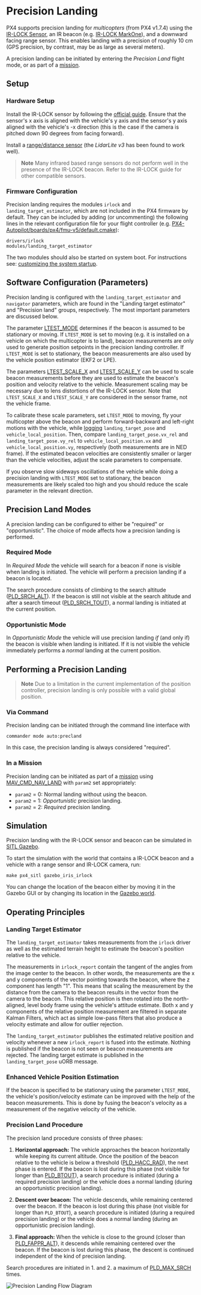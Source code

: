 # Precision Landing

PX4 supports precision landing for *multicopters* (from PX4 v1.7.4) using the [IR-LOCK Sensor](https://irlock.com/products/ir-lock-sensor-precision-landing-kit), an IR beacon (e.g. [IR-LOCK MarkOne](https://irlock.com/collections/markone)), and a downward facing range sensor.
This enables landing with a precision of roughly 10 cm (GPS precision, by contrast, may be as large as several meters).

A precision landing can be initiated by entering the *Precision Land* flight mode, or as part of a [mission](#mission).

## Setup

### Hardware Setup

Install the IR-LOCK sensor by following the [official guide](https://irlock.readme.io/v2.0/docs).
Ensure that the sensor's x axis is aligned with the vehicle's y axis and the sensor's y axis aligned with the vehicle's -x direction (this is the case if the camera is pitched down 90 degrees from facing forward).

Install a [range/distance sensor](../getting_started/sensor_selection.md#distance) (the *LidarLite v3* has been found to work well).

> **Note** Many infrared based range sensors do not perform well in the presence of the IR-LOCK beacon.
  Refer to the IR-LOCK guide for other compatible sensors.

### Firmware Configuration

Precision landing requires the modules `irlock` and `landing_target_estimator`, which are not included in the PX4 firmware by default.
They can be included by adding (or uncommenting) the following lines in the relevant configuration file for your flight controller (e.g. [PX4-Autopilot/boards/px4/fmu-v5/default.cmake](https://github.com/PX4/PX4-Autopilot/blob/master/boards/px4/fmu-v5/default.cmake)):

```
drivers/irlock
modules/landing_target_estimator
```

The two modules should also be started on system boot.
For instructions see: [customizing the system startup](https://dev.px4.io/master/en/concept/system_startup.html#customizing-the-system-startup).


## Software Configuration (Parameters)

Precision landing is configured with the `landing_target_estimator` and `navigator` parameters, which are found in the "Landing target estimator" and "Precision land" groups, respectively.
The most important parameters are discussed below.

The parameter [LTEST_MODE](../advanced_config/parameter_reference.md#LTEST_MODE) determines if the beacon is assumed to be stationary or moving.
If `LTEST_MODE` is set to moving (e.g. it is installed on a vehicle on which the multicopter is to land), beacon measurements are only used to generate position setpoints in the precision landing controller.
If `LTEST_MODE` is set to stationary, the beacon measurements are also used by the vehicle position estimator (EKF2 or LPE).

The parameters [LTEST_SCALE_X](../advanced_config/parameter_reference.md#LTEST_SCALE_X) and [LTEST_SCALE_Y](../advanced_config/parameter_reference.md#LTEST_SCALE_Y) can be used to scale beacon measurements before they are used to estimate the beacon's position and velocity relative to the vehicle.
Measurement scaling may be necessary due to lens distortions of the IR-LOCK sensor.
Note that `LTEST_SCALE_X` and `LTEST_SCALE_Y` are considered in the sensor frame, not the vehicle frame.

To calibrate these scale parameters, set `LTEST_MODE` to moving, fly your multicopter above the beacon and perform forward-backward and left-right motions with the vehicle, while [logging](https://dev.px4.io/master/en/log/logging.html#configuration) `landing_target_pose` and `vehicle_local_position`.
Then, compare `landing_target_pose.vx_rel` and `landing_target_pose.vy_rel` to `vehicle_local_position.vx` and `vehicle_local_position.vy`, respectively (both measurements are in NED frame).
If the estimated beacon velocities are consistently smaller or larger than the vehicle velocities, adjust the scale parameters to compensate.

If you observe slow sideways oscillations of the vehicle while doing a precision landing with `LTEST_MODE` set to stationary, the beacon measurements are likely scaled too high and you should reduce the scale parameter in the relevant direction.

## Precision Land Modes

A precision landing can be configured to either be "required" or "opportunistic". The choice of mode affects how a precision landing is performed.

### Required Mode

In *Required Mode* the vehicle will search for a beacon if none is visible when landing is initiated.
The vehicle will perform a precision landing if a beacon is located.

The search procedure consists of climbing to the search altitude ([PLD_SRCH_ALT](../advanced_config/parameter_reference.md#PLD_SRCH_ALT)).
If the beacon is still not visible at the search altitude and after a search timeout ([PLD_SRCH_TOUT](../advanced_config/parameter_reference.md#PLD_SRCH_TOUT)), a normal landing is initiated at the current position.

### Opportunistic Mode

In *Opportunistic Mode* the vehicle will use precision landing *if* (and only if) the beacon is visible when landing is initiated.
If it is not visible the vehicle immediately performs a *normal* landing at the current position.

## Performing a Precision Landing
> **Note** Due to a limitation in the current implementation of the position controller, precision landing is only possible with a valid global position.

### Via Command

Precision landing can be initiated through the command line interface with
```
commander mode auto:precland
```
In this case, the precision landing is always considered "required".

<span id="mission"></span>
### In a Mission

Precision landing can be initiated as part of a [mission](../flying/missions.md) using [MAV_CMD_NAV_LAND](https://mavlink.io/en/messages/common.html#MAV_CMD_NAV_LAND) with `param2` set appropriately:

- `param2` = 0: Normal landing without using the beacon.
- `param2` = 1: *Opportunistic* precision landing.
- `param2` = 2: *Required* precision landing.


## Simulation

Precision landing with the IR-LOCK sensor and beacon can be simulated in [SITL Gazebo](https://dev.px4.io/master/en/simulation/gazebo.html).

To start the simulation with the world that contains a IR-LOCK beacon and a vehicle with a range sensor and IR-LOCK camera, run:
```
make px4_sitl gazebo_iris_irlock
```

You can change the location of the beacon either by moving it in the Gazebo GUI or by changing its location in the [Gazebo world](https://github.com/PX4/sitl_gazebo/blob/master/worlds/iris_irlock.world#L42).


## Operating Principles

### Landing Target Estimator

The `landing_target_estimator` takes measurements from the `irlock` driver as well as the estimated terrain height to estimate the beacon's position relative to the vehicle.

The measurements in `irlock_report` contain the tangent of the angles from the image center to the beacon. In other words, the measurements are the x and y components of the vector pointing towards the beacon, where the z component has length "1".
This means that scaling the measurement by the distance from the camera to the beacon results in the vector from the camera to the beacon.
This relative position is then rotated into the north-aligned, level body frame using the vehicle's attitude estimate.
Both x and y components of the relative position measurement are filtered in separate Kalman Filters, which act as simple low-pass filters that also produce a velocity estimate and allow for outlier rejection.

The `landing_target_estimator` publishes the estimated relative position and velocity whenever a new `irlock_report` is fused into the estimate. Nothing is published if the beacon is not seen or beacon measurements are rejected.
The landing target estimate is published in the `landing_target_pose` uORB message.

### Enhanced Vehicle Position Estimation

If the beacon is specified to be stationary using the parameter `LTEST_MODE`, the vehicle's position/velocity estimate can be improved with the help of the beacon measurements.
This is done by fusing the beacon's velocity as a measurement of the negative velocity of the vehicle.

### Precision Land Procedure

The precision land procedure consists of three phases:

1. **Horizontal approach:** The vehicle approaches the beacon horizontally while keeping its current altitude.
   Once the position of the beacon relative to the vehicle is below a threshold ([PLD_HACC_RAD](../advanced_config/parameter_reference.md#PLD_HACC_RAD)), the next phase is entered.
   If the beacon is lost during this phase (not visible for longer than [PLD_BTOUT](../advanced_config/parameter_reference.md#PLD_BTOUT)), a search procedure is initiated (during a required precision landing) or the vehicle does a normal landing (during an opportunistic precision landing).

1. **Descent over beacon:** The vehicle descends, while remaining centered over the beacon.
   If the beacon is lost during this phase (not visible for longer than `PLD_BTOUT`), a search procedure is initiated (during a required precision landing) or the vehicle does a normal landing (during an opportunistic precision landing).

1. **Final approach:** When the vehicle is close to the ground (closer than [PLD_FAPPR_ALT](../advanced_config/parameter_reference.md#PLD_FAPPR_ALT)), it descends while remaining centered over the beacon.
   If the beacon is lost during this phase, the descent is continued independent of the kind of precision landing.

Search procedures are initiated in 1. and 2. a maximum of [PLD_MAX_SRCH](../advanced_config/parameter_reference.md#PLD_MAX_SRCH) times.

![Precision Landing Flow Diagram](../../assets/precision_land/precland-flow-diagram.png)

